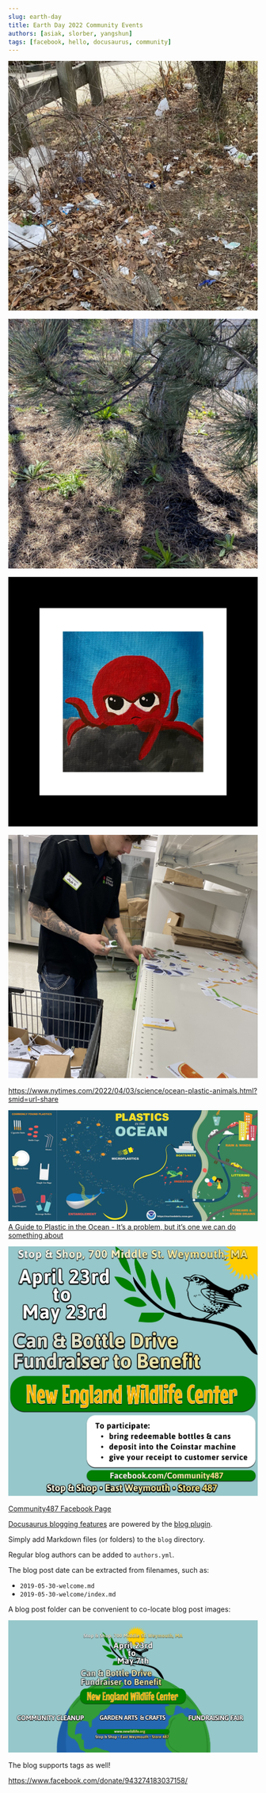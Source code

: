 ```yaml
---
slug: earth-day
title: Earth Day 2022 Community Events 
authors: [asiak, slorber, yangshun]
tags: [facebook, hello, docusaurus, community]
---
```


![cleanup before](./IMG_6327_before_1.jpeg)

![cleanup after](./IMG_6427_after.jpeg)


![Angry Octopus](./Jess_Angry_Octopus_2022-05-11-15-14-33.jpg)


![Jojo saved a ton of unrecycable plastic from going into the trash](./IMG_6358.jpeg)

https://www.nytimes.com/2022/04/03/science/ocean-plastic-animals.html?smid=url-share


![In the Ocean, It's Snowing Microplastics](./images/plastics_in_the_ocean_lesstext.jpeg)
[A Guide to Plastic in the Ocean - It’s a problem, but it’s one we can do something about](https://oceanservice.noaa.gov/hazards/marinedebris/plastics-in-the-ocean.html)

![New England Wildlife Center](./NEWC_Fundraiser_sq.PNG)


[Community487 Facebook Page](https://www.facebook.com/community487)



[Docusaurus blogging features](https://docusaurus.io/docs/blog) are powered by the [blog plugin](https://docusaurus.io/docs/api/plugins/@docusaurus/plugin-content-blog).

Simply add Markdown files (or folders) to the `blog` directory.

Regular blog authors can be added to `authors.yml`.

The blog post date can be extracted from filenames, such as:


- `2019-05-30-welcome.md`
- `2019-05-30-welcome/index.md`

A blog post folder can be convenient to co-locate blog post images:

![Fundraising Events Flyer](./278995003_113177978032314_6394998163880971134_n.png)

The blog supports tags as well!

https://www.facebook.com/donate/943274183037158/
